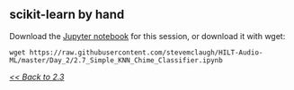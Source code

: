 ## scikit-learn by hand

Download the [Jupyter notebook](https://raw.githubusercontent.com/stevemclaugh/HILT-Audio-ML/master/Day_2/2.7_Simple_KNN_Chime_Classifier.ipynb) for this session, or download it with wget:

```
wget https://raw.githubusercontent.com/stevemclaugh/HILT-Audio-ML/master/Day_2/2.7_Simple_KNN_Chime_Classifier.ipynb
```




[*<< Back to 2.3*](2.3.md)
